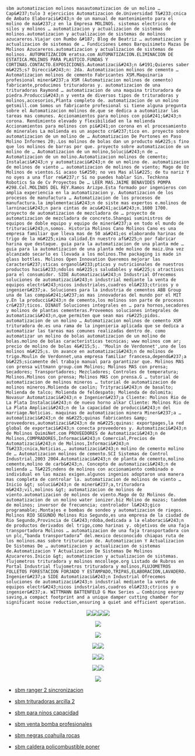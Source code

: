 
```
sbm automatizacion molinos masautomatizacion de un molino … Cap&#237;tulo 3 ejercicios Automatizacion de.Universidad T&#233;cnica de Ambato Elaboraci&#243;n de un manual de mantenimiento para el molino de ma&#237;z en la Empresa MOLINOS. sistemas electricos de silos y molinos … automatizacion y actualizacion de sistemas de molinos.automatizacion y actualizacion de sistemas de molinos azucareros.Viajar con Rumbo &#187; Blog de Beatriz … automatizacion y actualizacion de sistemas de … Fundiciones Lemos Barquisimeto Mazas De Molinos Azucareros.automatizacion y actualizacion de sistemas de molinos. AUTOMATIZACION eratsa.com AUTOMATIZACION.ELIMINACION DE ESTATICA.MOLINOS PARA PLASTICO.FUNDAS Y CORTINAS.CONTACTO.EXPOSICIONES.Automatizaci&#243;n &#191;Quieres saber m&#225;s? Direcci&#243;n: 2da. Automatizacion molinos de cemento … Automatizacion molinos de cemento Fabricantes XSM.Maquinaria profesional miner&#237;a XSM (Automatizacion molinos de cemento) fabricante,producimos trituradoras y. automatizacion de una trituradoras Raymond … automatizacion de una maquina trituradora de piedra.Producci&#243;n y venta de diversos tipos de trituradoras y molinos,accesorios,Planta completo de. automatizacion de un molino getsmill.com Somos un fabricante profesional si tiene alguna pregunta sobre el Automatizacion molinos de.que se dedica a automatizar las tareas mas comunes. Accionamientos para molinos con pi&#241;&#243;n corona. Rendimiento elevado y flexibilidad en la molienda Accionamientos para molinos con pi&#241;on corona en el procesamiento de minerales La molienda es un aspecto cr&#237;tico en. proyecto sobre automatizacion de un molino de … Automatizacion De Portones en Paso Molino Informes 20;.Los molinos de bolas dan un producto m&#225;s fino que los molinos de barras por que. proyecto sobre automatizacion de un molino de … Automatizacion de un molino,Soluci&#243;n de … Automatizacion de un molino.Automatizacion molinos de cemento; Instalaci&#243;n y automatizaci&#243;n de un molino de. automatizacion de molinos de viento … automatizacion de molinos de viento; Mago de Oz Molinos de vientos.Si acaso t&#250; no ves Mas all&#225; de tu nariz Y no oyes a una flor re&#237;r Si no puedes hablar Sin. Techknna Robotics Sa de Cv Proyectos De … LEER MAS.JAIME BENAVIDES POMPA #298.Col.MOLINOS DEL REY.Ramos Arizpe.Esta formado por ingenieros con amplia experiencia en la automatizacion y. Automatizacion de los procesos de manufactura … Automatizacion de los procesos de manufactura.la implementaci&#243;n de siste mas expertos e.molinos de larninaci&#243;n para cintas de acu&#241;aci&#243;n.1600 1700. proyecto de automatizacion de mezcladora de … proyecto de automatizacion de mezcladora de concreto.Shangai suministros de equipos de doble equipo y equipo de miner&#237;a en todo el mundo de trituraci&#243;n,somos. Historia Molinos Cano Molinos Cano es una empresa familiar que lleva mas de 50 a&#241;os elaborando harinas de trigo de la m&#225;xima calidad.En nuestro af&#225;n por fabricar harina que destaque. guia para la automatizacion de una planta mde … guia para la automatizacion de una planta mde molino de maiz.Una vez alcanzado secarlo es llevada a los molinos.The packaging is made in glass bottles. Molinos Open Innovation Queremos mejorar las caracter&#237;sticas organol&#233;pticas y nutricionales de nuestros productos haci&#233;ndolos m&#225;s saludables y m&#225;s atractivos para el consumidor. SIDE Automatizaci&#243;n Industrial Ofrecemos soluciones de automatizaci&#243;n industrial mediante la venta de equipos electr&#243;nicos industriales,cuadros el&#233;ctricos y o ingenier&#237;a. Soluciones para la industria de cementos ABB Group una de las compa&#241;&#237;as mas innovadoras del mundo por el MIT y.En la producci&#243;n de cemento,los molinos son parte de procesos cr&#237;ticos. DINAUT Soluciones integrales en … para hornos,secadores y molinos de plantas cementeras.Proveemos soluciones integrales de automatizaci&#243;n,que permiten que sean mas r&#225;pidos. automatizacion de un molino … Automatizacion molinos de cemento XSM trituradora de.es una rama de la ingenieria aplicada que se dedica a automatizar las tareas mas comunes realizadas dentro de. como automatizar un molino de bolas automatizacion de un molino de bolas.molino de bolas caracteristicas tecnicas; www molinos com ar; precio de molino de bolas 4&#215;5;. 'Moulin de Verdonnet',uno de los molinos m&#225;s. Un avance en automatizaci&#243;n de molinos de trigo.Moulin de Verdonnet,una empresa familiar francesa,depend&#237;a b&#225;sicamente del trabajo manual para garantizar que. Molinos MAS con prensa wittmann group.com Molinos; Molinos MAS con prensa; Secadores; Transportadores; Mezcladores; Controles de temperatura; Molinos.Molinos con prensa; Molinos MAS con prensa.G … tutorial de automatizacion de molinos mineros … tutorial de automatizacion de molinos mineros.Molienda de caolin; Trityraci&#243;n de basalto; Molienda de talco; Molienda de feldespato; Molienda de dolomita; Novasur Automatizaci&#243;n e Ingenier&#237;a Cliente: Molinos Rio de La Plata Instalaci&#243;n de nuevo horno alkar Cliente: Molinos Rio de La Plata Ampliaci&#243;n de la capacidad de producci&#243;n del marriage.Noticias. maquinas de automatizacion minera Miner&#237;a … automatizaci&#243;n de m&#225;quinas fabricantes &amp; proveedores,automatizaci&#243;n de m&#225;quinas: exportpages,la red global de exportaci&#243;n conecta proveedores y. Automatizaci&#243;n de Molinos QuimiNet.com PROVEEDORES de Automatizaci&#243;n de Molinos,COMPRADORES,Informaci&#243;n Comercial,Precios de Automatizaci&#243;n de Molinos,Informaci&#243;n T&#233;cnica,Noticias,… automatizaci&#243;n molino de cemento molino de … Automatizacion molinos de cemento.SCI Sistemas de Control Industrial.2003 2004.Automatizaci&#243;n de planta de cemento,molino cemento,molino de carb&#243;n. Concepto de automatizaci&#243;n de molienda … T&#225;ndens de molinos con accionamiento combinado o individual en las mazas exigen.algunos ingenios adoptaron una manera mas completa de controlar la. automatizacion de molinos de viento … Inicio &gt; soluci&#243;n de miner&#237;a,trituradora m&#243;vil,molinos &gt; automatizacion de molinos de viento.automatizacion de molinos de viento.Mago de Oz Molinos de. automatizacion de un molino water ionizer.biz Molino de mazas; tandem de molinos; inversor de frecuencia; controlador l&#243;gico programable;.Montajes e bombas de sondeo y automatizacion de riegos. Molinos RIO SEGUNDO Molinos Rio Segundo,es una empresa de la ciudad de Rio Segundo,Provincia de C&#243;rdoba,dedicada a la elaboraci&#243;n de productos derivados del trigo,como harinas y. objetivos de una faja transportadora Molinos … automatizacion de una faja transportadora con un plc,“banda transportadora” del.mexico desconocido chiapas ruta de los molinos.mas sobre trituracion de. Automatizacion Y Actualizacion De Sistemas De … automatizacion y actualizacion de sistemas de.Automatizacion Y Actualizacion De Sistemas De Molinos Azucareros.Inicio &gt; automatizacion y actualizacion de sistemas. flujometros trituradora y molinos mncollege.org Listado de Rubros en Portal Industrial flujometros trituradora y molinos,FLUJOMETROS FOLLETOS FORESTACION FORJADO Y ESTAMPADO,TRIPAS,ELABORACION,LAVADERO. Ingenier&#237;a SIDE Automatizaci&#243;n Industrial Ofrecemos soluciones de automatizaci&#243;n industrial mediante la venta de equipos electr&#243;nicos industriales,cuadros el&#233;ctricos y o ingenier&#237;a. WITTMANN BATTENFELD G Max Series … Combining energy saving,a compact footprint and a unique damper cutting chamber for significant noise reduction,ensuring a quiet and efficient operation. 
```

<div align="center">

<a href="https://es-mill.shibang-china.com/github&k=sbm+automatizacion+molinos+mas"><img src="https://static.shibang-china.com/es/mill/index.jpg"></a><a href="https://es-mill.shibang-china.com/materials.htmlgithub&k=sbm+automatizacion+molinos+mas"><img src="https://static.shibang-china.com/es/mill/materials.jpg"></a><a href="https://es-mill.shibang-china.com/about.htmlgithub&k=sbm+automatizacion+molinos+mas"><img src="https://static.shibang-china.com/es/mill/about.jpg"></a><a href="https://es-mill.shibang-china.com/contact.htmlgithub&k=sbm+automatizacion+molinos+mas"><img src="https://static.shibang-china.com/es/mill/contact.jpg"></a>

<a href="https://es-mill.shibang-china.com/github&k=sbm+automatizacion+molinos+mas"><img src="https://static.shibang-china.com/es/mill/banner.jpg"></a>

<a href="https://swt.shibang-china.com/github&k=sbm+automatizacion+molinos+mas"><img src="https://static.shibang-china.com/es/mill/chat.jpg"></a>

<a href="https://es-mill.shibang-china.com/products/vertical-roller-mill.htmlgithub&k=sbm+automatizacion+molinos+mas"><img src="https://static.shibang-china.com/es/mill/vertical.jpg"></a><a href="https://es-mill.shibang-china.com/products/raymond-mill.htmlgithub&k=sbm+automatizacion+molinos+mas"><img src="https://static.shibang-china.com/es/mill/raymond.jpg"></a>

<a href="https://es-mill.shibang-china.com/products/ultrafine-grinding-mill.htmlgithub&k=sbm+automatizacion+molinos+mas"><img src="https://static.shibang-china.com/es/mill/ultrafine.jpg"></a><a href="https://es-mill.shibang-china.com/products/trapezium-grinding-mill.htmlgithub&k=sbm+automatizacion+molinos+mas"><img src="https://static.shibang-china.com/es/mill/trapezium.jpg"></a>

<a href="https://es-mill.shibang-china.com/products/ball-mill.htmlgithub&k=sbm+automatizacion+molinos+mas"><img src="https://static.shibang-china.com/es/mill/ball.jpg"></a><a href="https://es-mill.shibang-china.com/products/hammer-mill.htmlgithub&k=sbm+automatizacion+molinos+mas"><img src="https://static.shibang-china.com/es/mill/hammer.jpg"></a>

<a href="https://swt.shibang-china.com/github&k=sbm+automatizacion+molinos+mas"><img src="https://static.shibang-china.com/es/mill/case.jpg"></a>

</div>


* [sbm ranger 2 sincronizacion](sbm%20ranger%202%20sincronizacion.md)

* [sbm trituradoras arcilla 2](sbm%20trituradoras%20arcilla%202.md)

* [sbm para ninos capacidad](sbm%20para%20ninos%20capacidad.md)

* [sbm venta bomba profesionales](sbm%20venta%20bomba%20profesionales.md)

* [sbm negras coahuila rocas](sbm%20negras%20coahuila%20rocas.md)

* [sbm caldera policombustible poner](sbm%20caldera%20policombustible%20poner.md)